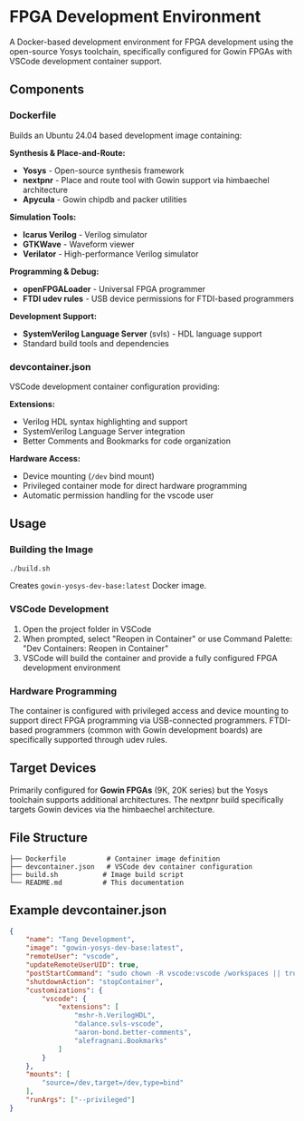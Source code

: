 # FPGA Development Environment

A Docker-based development environment for FPGA development using the open-source Yosys toolchain, specifically configured for Gowin FPGAs with VSCode development container support.

## Components

### Dockerfile

Builds an Ubuntu 24.04 based development image containing:

**Synthesis & Place-and-Route:**
- **Yosys** - Open-source synthesis framework
- **nextpnr** - Place and route tool with Gowin support via himbaechel architecture
- **Apycula** - Gowin chipdb and packer utilities

**Simulation Tools:**
- **Icarus Verilog** - Verilog simulator
- **GTKWave** - Waveform viewer
- **Verilator** - High-performance Verilog simulator

**Programming & Debug:**
- **openFPGALoader** - Universal FPGA programmer
- **FTDI udev rules** - USB device permissions for FTDI-based programmers

**Development Support:**
- **SystemVerilog Language Server** (svls) - HDL language support
- Standard build tools and dependencies

### devcontainer.json

VSCode development container configuration providing:

**Extensions:**
- Verilog HDL syntax highlighting and support
- SystemVerilog Language Server integration
- Better Comments and Bookmarks for code organization

**Hardware Access:**
- Device mounting (`/dev` bind mount)
- Privileged container mode for direct hardware programming
- Automatic permission handling for the vscode user

## Usage

### Building the Image

```bash
./build.sh
```

Creates `gowin-yosys-dev-base:latest` Docker image.

### VSCode Development

1. Open the project folder in VSCode
2. When prompted, select "Reopen in Container" or use Command Palette: "Dev Containers: Reopen in Container"
3. VSCode will build the container and provide a fully configured FPGA development environment

### Hardware Programming

The container is configured with privileged access and device mounting to support direct FPGA programming via USB-connected programmers. FTDI-based programmers (common with Gowin development boards) are specifically supported through udev rules.

## Target Devices

Primarily configured for **Gowin FPGAs** (9K, 20K series) but the Yosys toolchain supports additional architectures. The nextpnr build specifically targets Gowin devices via the himbaechel architecture.

## File Structure

```
├── Dockerfile          # Container image definition
├── devcontainer.json   # VSCode dev container configuration  
├── build.sh           # Image build script
└── README.md          # This documentation
```

## Example devcontainer.json
```json
{
    "name": "Tang Development", 
    "image": "gowin-yosys-dev-base:latest",
    "remoteUser": "vscode",
    "updateRemoteUserUID": true,
    "postStartCommand": "sudo chown -R vscode:vscode /workspaces || true",
    "shutdownAction": "stopContainer",
    "customizations": {
        "vscode": {
            "extensions": [   
                "mshr-h.VerilogHDL",
                "dalance.svls-vscode",
                "aaron-bond.better-comments",
                "alefragnani.Bookmarks"                
            ]
        }
    },
    "mounts": [
        "source=/dev,target=/dev,type=bind"
    ],
    "runArgs": ["--privileged"]    
}
```